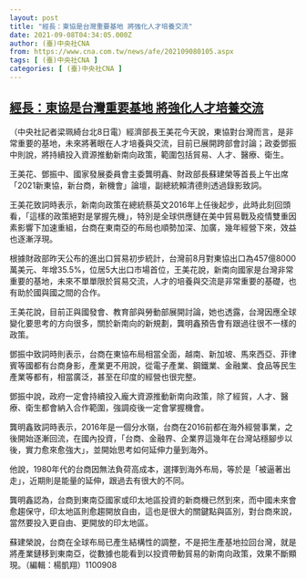 ```yaml
---
layout: post
title: "經長：東協是台灣重要基地 將強化人才培養交流"
date: 2021-09-08T04:34:05.000Z
author: (臺)中央社CNA
from: https://www.cna.com.tw/news/afe/202109080105.aspx
tags: [ (臺)中央社CNA ]
categories: [ (臺)中央社CNA ]
---
```

<!--1631075645000-->
[經長：東協是台灣重要基地 將強化人才培養交流](https://www.cna.com.tw/news/afe/202109080105.aspx)
------

<div>
<div></div><div class="paragraph"><p>（中央社記者梁珮綺台北8日電）經濟部長王美花今天說，東協對台灣而言，是非常重要的基地，未來將著眼在人才培養與交流，目前已展開跨部會討論；政委鄧振中則說，將持續投入資源推動新南向政策，範圍包括貿易、人才、醫療、衛生。</p><p>王美花、鄧振中、國家發展委員會主委龔明鑫、財政部長蘇建榮等首長上午出席「2021新東協，新台商，新機會」論壇，副總統賴清德則透過錄影致詞。</p><p>王美花致詞時表示，新南向政策在總統蔡英文2016年上任後起步，此時此刻回頭看，「這樣的政策絕對是掌握先機」，特別是全球供應鏈在美中貿易戰及疫情雙重因素影響下加速重組，台商在東南亞的布局也順勢加深、加廣，幾年經營下來，效益也逐漸浮現。</p><p>根據財政部昨天公布的進出口貿易初步統計，台灣前8月對東協出口為457億8000萬美元、年增35.5%，位居5大出口市場首位，王美花說，新南向國家是台灣非常重要的基地，未來不單單限於貿易交流，人才的培養與交流是非常重要的基礎，也有助於國與國之間的合作。</p><p>王美花說，目前正與國發會、教育部與勞動部展開討論，她也透露，台灣因應全球變化要思考的方向很多，關於新南向的新規劃，龔明鑫預告會有跟過往很不一樣的政策。</p><p>鄧振中致詞時則表示，台商在東協布局相當全面，越南、新加坡、馬來西亞、菲律賓等國都有台商身影，產業更不用說，從電子產業、鋼鐵業、金融業、食品等民生產業等都有，相當廣泛，甚至在印度的經營也很完整。</p><p>鄧振中說，政府一定會持續投入龐大資源推動新南向政策，除了經貿，人才、醫療、衛生都會納入合作範圍，強調疫後一定會掌握機會。</p><p>龔明鑫致詞時表示，2016年是一個分水嶺，台商在2016前都在海外經營事業，之後開始逐漸回流，在國內投資，「台商、金融界、企業界這幾年在台灣站穩腳步以後，實力愈來愈強大」，並開始思考如何延伸力量到海外。</p><p>他說，1980年代的台商因無法負荷高成本，選擇到海外布局，等於是「被逼著出走」，近期則是能量的延伸，跟過去有很大的不同。</p><p>龔明鑫認為，台商到東南亞國家或印太地區投資的新商機已然到來，而中國未來會愈趨保守，印太地區則愈趨開放自由，這也是很大的關鍵點與區別，對台商來說，當然要投入更自由、更開放的印太地區。</p><p>蘇建榮說，台商在全球布局已產生結構性的調整，不是把生產基地拉回台灣，就是將產業鏈移到東南亞，從數據也能看到以投資帶動貿易的新南向政策，效果不斷顯現。（編輯：楊凱翔）1100908</p></div>
</div>
